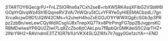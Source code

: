 $START$OY6QecgrPJ+FnLZSIORhx6a7Cxh2seB+rbXW5RK4sqXFibG2VSbW6lGOpYrQIvqWz4Sh1EQqneRV3VA/7nWQru5tCLvYFRYeGyHIEEMACbzdL/7gnXrcaIkcjwD9D1/JQW42CMs+h2uheH4hoZxEGOJO1lYWWXQgEcSGb3p3PRpz2zbBn/weLewCQyWdXCsgVJ8xTnepXQ7Tkv8PtrPmgFG7pp2BJvgprsKCRBMDwIwaYP6QU2ZIwl7Lq9ZcZbo6jtCAkLpiu7fBpbQrGMKdeiS5C2qrTHZ+2INrY9H2+RAVndmE3TZ1GR7b1UrVKX4SLQZl6fx7lr7qgy0Ge1zcYA==$END$